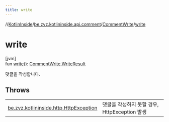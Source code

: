 ```yaml
---
title: write
---
```

//[KotlinInside](../../../index.html)/[be.zvz.kotlininside.api.comment](../index.html)/[CommentWrite](index.html)/[write](write.html)



# write



[jvm]\
fun [write](write.html)(): [CommentWrite.WriteResult](-write-result/index.html)



댓글을 작성합니다.



## Throws


| | |
|---|---|
| [be.zvz.kotlininside.http.HttpException](../../be.zvz.kotlininside.http/-http-exception/index.html) | 댓글을 작성하지 못할 경우, HttpException 발생 |




